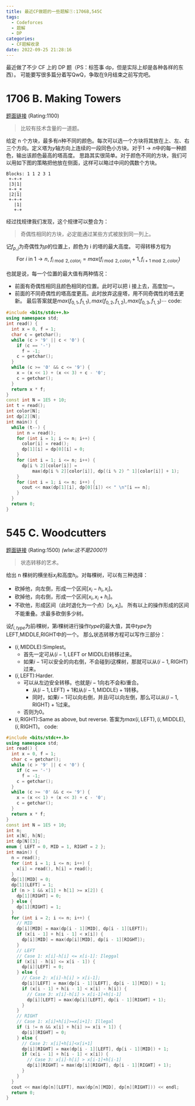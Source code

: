 ```yaml
---
title: 最近CF做题的一些题解①:1706B,545C
tags:
  - Codeforces
  - 题解
  - DP
categories:
  - CF题解收录
date: 2022-09-25 21:28:16
---
```

最近做了不少 CF 上的 DP 题（PS：标签事 dp，但是实际上却是各种各样的东西）。
可能要写很多篇分着写QwQ，争取在9月结束之前写完吧。
<!-- more -->

# 1706 B. Making Towers

[题面链接](https://codeforces.com/contest/1706/problem/b) (Rating:1100)
> 比较有技术含量的一道题。

给定 n 个方块，最多有$n$种不同的颜色。每次可以选一个方块将其放在上、左、右三个方向。定义塔为$y$轴方向上连续的一段同色小方块。对于$1 \to n$中的每一种颜色，输出该颜色最高的塔高度。
思路其实很简单。对于颜色不同的方块，我们可以用如下图的策略把他放在侧面，这样可以略过中间的偶数个方块。

```plaintext
Blocks: 1 1 2 3 1
 +-+-+
 |3|1|
 +-+_+
 |2|1|
 +-+-+
   |1|
   +-+
```

经过找规律我们发现，这个规律可以整合为：

> 奇偶性相同的方块，必定能通过某些方式被放到同一列上。

记$f_{p,j}$为奇偶性为$p$的位置上，颜色为 i 的塔的最大高度。
可得转移方程为

$$\text{For }i\text{ in }1\to n,\ f_{i\bmod 2,color_i}=max(f_{i\bmod2,color_i}+1,f_{i+1\bmod2,color_i})$$

也就是说，每一个位置的最大值有两种情况：

- 前面有奇偶性相同且颜色相同的位置。此时可以把 i 接上去，高度加一。
- 前面的不同奇偶性的塔高度更高。此时放弃这座塔，用不同奇偶性的塔去更新。
  最后答案就是$max(f_{0,1},f_{1,1}),max(f_{0,2},f_{1,2}),max(f_{0,3},f_{1,3}) \cdots$
  code:

```c++
#include <bits/stdc++.h>
using namespace std;
int read() {
  int x = 0, f = 1;
  char c = getchar();
  while (c > '9' || c < '0') {
    if (c == '-')
      f = -1;
    c = getchar();
  }
  while (c >= '0' && c <= '9') {
    x = (x << 1) + (x << 3) + c - '0';
    c = getchar();
  }
  return x * f;
}
const int N = 1E5 + 10;
int t = read();
int color[N];
int dp[2][N];
int main() {
  while (t--) {
    int n = read();
    for (int i = 1; i <= n; i++) {
      color[i] = read();
      dp[1][i] = dp[0][i] = 0;
    }
    for (int i = 1; i <= n; i++) {
      dp[i % 2][color[i]] =
          max(dp[i % 2][color[i]], dp[(i % 2) ^ 1][color[i]] + 1);
    }
    for (int i = 1; i <= n; i++) {
      cout << max(dp[1][i], dp[0][i]) << " \n"[i == n];
    }
  }
  return 0;
}
```

# 545 C. Woodcutters

[题面链接](https://codeforces.com/contest/545/problem/c) (Rating:1500) _(wlw:这不是2000?)_
> 状态转移的艺术。

给出 n 棵树的横坐标$x_i$和高度$h_i$。对每棵树，可以有三种选择：

- 砍掉他，向左倒，形成一个区间$[x_i-h_i,x_i]$。
- 砍掉他，向右倒，形成一个区间$[x_i,x_i+h_i]$。
- 不砍他，形成区间（此时退化为一个点）$[x_i,x_i]$。
  所有以上的操作形成的区间不能重叠。求最多砍倒多少树。

设$f_{i,type}$为前$i$棵树，第$i$棵树进行操作$type$的最大值，其中$type$为$\text{LEFT,MIDDLE,RIGHT}$中的一个。
那么状态转移方程可以写作三部分：
- $(i,\text{MIDDLE})$:Simplest。
	- 首先一定可从$(i-1,\text{LEFT or MIDDLE})$转移过来。
	- 如果$i-1$可以安全的向右倒，不会碰到$i$这棵树，那就可以从$(i-1,\text{RIGHT})$过来。
- $(i,\text{LEFT})$:Harder.
	- 可以从左边安全转移。也就是$i-1$向右不会和$i$重合。
		- 从$(i-1,\text{LEFT})+1$和从$(i-1,\text{MIDDLE})+1$转移。
		- 同时，如果$i-1$可以向右倒，并且$i$可以向左倒，那么可以从$(i-1,\text{RIGHT})+1$过来。
	- 否则为$0$。
- $(i,\text{RIGHT})$:Same as above, but reverse.
答案为$max{(i,\text{LEFT}),(i,\text{MIDDLE}),(i,\text{RIGHT})}$。
code:
```C++
#include <bits/stdc++.h>
using namespace std;
int read() {
  int x = 0, f = 1;
  char c = getchar();
  while (c > '9' || c < '0') {
    if (c == '-')
      f = -1;
    c = getchar();
  }
  while (c >= '0' && c <= '9') {
    x = (x << 1) + (x << 3) + c - '0';
    c = getchar();
  }
  return x * f;
}
const int N = 1E5 + 10;
int n;
int x[N], h[N];
int dp[N][3];
enum { LEFT = 0, MID = 1, RIGHT = 2 };
int main() {
  n = read();
  for (int i = 1; i <= n; i++) {
    x[i] = read(), h[i] = read();
  }
  dp[1][MID] = 0;
  dp[1][LEFT] = 1;
  if (n > 1 && x[1] + h[1] >= x[2]) {
    dp[1][RIGHT] = 0;
  } else {
    dp[1][RIGHT] = 1;
  }
  for (int i = 2; i <= n; i++) {
    // MID
    dp[i][MID] = max(dp[i - 1][MID], dp[i - 1][LEFT]);
    if (x[i - 1] + h[i - 1] < x[i]) {
      dp[i][MID] = max(dp[i][MID], dp[i - 1][RIGHT]);
    }
    // LEFT
    // Case 1: x[i]-h[i] <= x[i-1]: Ileggal
    if (x[i] - h[i] <= x[i - 1]) {
      dp[i][LEFT] = 0;
    } else {
      // Case 2: x[i]-h[i] > x[i-1];
      dp[i][LEFT] = max(dp[i - 1][LEFT], dp[i - 1][MID]) + 1;
      if (x[i - 1] + h[i - 1] < x[i] - h[i]) {
        // Case 3: x[i]-h[i] > x[i-1]+h[i-1]
        dp[i][LEFT] = max(dp[i][LEFT], dp[i - 1][RIGHT] + 1);
      }
    }
    // RIGHT
    // Case 1: x[i]+h[i]>=x[i+1]: Illegal
    if (i != n && x[i] + h[i] >= x[i + 1]) {
      dp[i][RIGHT] = 0;
    } else {
      // Case 2: x[i]+h[i]<x[i+1]
      dp[i][RIGHT] = max(dp[i - 1][LEFT], dp[i - 1][MID]) + 1;
      if (x[i - 1] + h[i - 1] < x[i]) {
        // Case 3: x[i]-h[i] > x[i-1]+h[i-1]
        dp[i][RIGHT] = max(dp[i][RIGHT], dp[i - 1][RIGHT] + 1);
      }
    }
  }
  cout << max(dp[n][LEFT], max(dp[n][MID], dp[n][RIGHT])) << endl;
  return 0;
}
```

